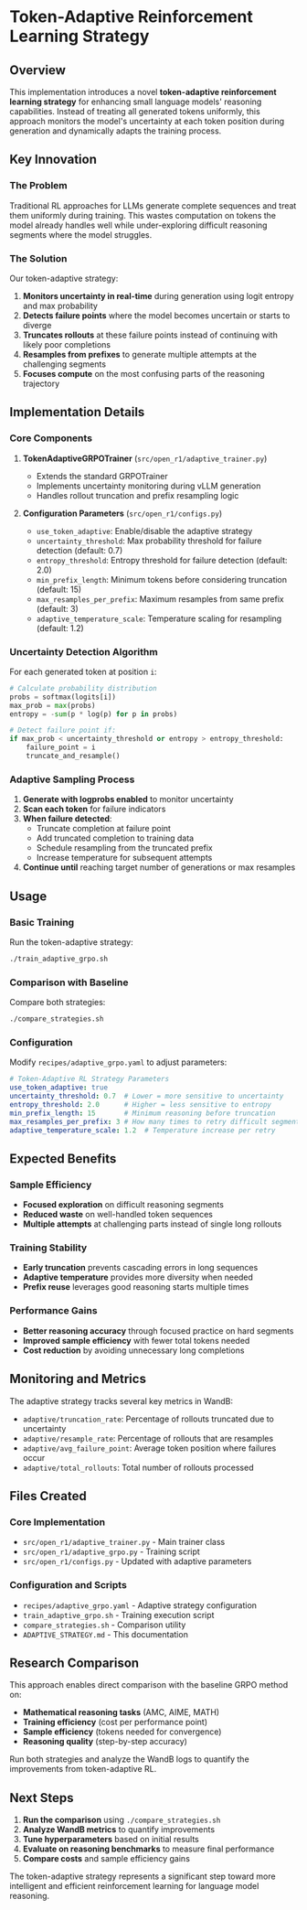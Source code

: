 # Token-Adaptive Reinforcement Learning Strategy

## Overview

This implementation introduces a novel **token-adaptive reinforcement learning strategy** for enhancing small language models' reasoning capabilities. Instead of treating all generated tokens uniformly, this approach monitors the model's uncertainty at each token position during generation and dynamically adapts the training process.

## Key Innovation

### The Problem
Traditional RL approaches for LLMs generate complete sequences and treat them uniformly during training. This wastes computation on tokens the model already handles well while under-exploring difficult reasoning segments where the model struggles.

### The Solution
Our token-adaptive strategy:

1. **Monitors uncertainty in real-time** during generation using logit entropy and max probability
2. **Detects failure points** where the model becomes uncertain or starts to diverge
3. **Truncates rollouts** at these failure points instead of continuing with likely poor completions
4. **Resamples from prefixes** to generate multiple attempts at the challenging segments
5. **Focuses compute** on the most confusing parts of the reasoning trajectory

## Implementation Details

### Core Components

1. **TokenAdaptiveGRPOTrainer** (`src/open_r1/adaptive_trainer.py`)
   - Extends the standard GRPOTrainer
   - Implements uncertainty monitoring during vLLM generation
   - Handles rollout truncation and prefix resampling logic

2. **Configuration Parameters** (`src/open_r1/configs.py`)
   - `use_token_adaptive`: Enable/disable the adaptive strategy
   - `uncertainty_threshold`: Max probability threshold for failure detection (default: 0.7)
   - `entropy_threshold`: Entropy threshold for failure detection (default: 2.0)
   - `min_prefix_length`: Minimum tokens before considering truncation (default: 15)
   - `max_resamples_per_prefix`: Maximum resamples from same prefix (default: 3)
   - `adaptive_temperature_scale`: Temperature scaling for resampling (default: 1.2)

### Uncertainty Detection Algorithm

For each generated token at position `i`:
```python
# Calculate probability distribution
probs = softmax(logits[i])
max_prob = max(probs)
entropy = -sum(p * log(p) for p in probs)

# Detect failure point if:
if max_prob < uncertainty_threshold or entropy > entropy_threshold:
    failure_point = i
    truncate_and_resample()
```

### Adaptive Sampling Process

1. **Generate with logprobs enabled** to monitor uncertainty
2. **Scan each token** for failure indicators
3. **When failure detected**:
   - Truncate completion at failure point
   - Add truncated completion to training data
   - Schedule resampling from the truncated prefix
   - Increase temperature for subsequent attempts
4. **Continue until** reaching target number of generations or max resamples

## Usage

### Basic Training

Run the token-adaptive strategy:
```bash
./train_adaptive_grpo.sh
```

### Comparison with Baseline

Compare both strategies:
```bash
./compare_strategies.sh
```

### Configuration

Modify `recipes/adaptive_grpo.yaml` to adjust parameters:
```yaml
# Token-Adaptive RL Strategy Parameters
use_token_adaptive: true
uncertainty_threshold: 0.7  # Lower = more sensitive to uncertainty
entropy_threshold: 2.0      # Higher = less sensitive to entropy
min_prefix_length: 15       # Minimum reasoning before truncation
max_resamples_per_prefix: 3 # How many times to retry difficult segments
adaptive_temperature_scale: 1.2  # Temperature increase per retry
```

## Expected Benefits

### Sample Efficiency
- **Focused exploration** on difficult reasoning segments
- **Reduced waste** on well-handled token sequences
- **Multiple attempts** at challenging parts instead of single long rollouts

### Training Stability
- **Early truncation** prevents cascading errors in long sequences
- **Adaptive temperature** provides more diversity when needed
- **Prefix reuse** leverages good reasoning starts multiple times

### Performance Gains
- **Better reasoning accuracy** through focused practice on hard segments
- **Improved sample efficiency** with fewer total tokens needed
- **Cost reduction** by avoiding unnecessary long completions

## Monitoring and Metrics

The adaptive strategy tracks several key metrics in WandB:

- `adaptive/truncation_rate`: Percentage of rollouts truncated due to uncertainty
- `adaptive/resample_rate`: Percentage of rollouts that are resamples
- `adaptive/avg_failure_point`: Average token position where failures occur
- `adaptive/total_rollouts`: Total number of rollouts processed

## Files Created

### Core Implementation
- `src/open_r1/adaptive_trainer.py` - Main trainer class
- `src/open_r1/adaptive_grpo.py` - Training script
- `src/open_r1/configs.py` - Updated with adaptive parameters

### Configuration and Scripts
- `recipes/adaptive_grpo.yaml` - Adaptive strategy configuration
- `train_adaptive_grpo.sh` - Training execution script
- `compare_strategies.sh` - Comparison utility
- `ADAPTIVE_STRATEGY.md` - This documentation

## Research Comparison

This approach enables direct comparison with the baseline GRPO method on:
- **Mathematical reasoning tasks** (AMC, AIME, MATH)
- **Training efficiency** (cost per performance point)
- **Sample efficiency** (tokens needed for convergence)
- **Reasoning quality** (step-by-step accuracy)

Run both strategies and analyze the WandB logs to quantify the improvements from token-adaptive RL.

## Next Steps

1. **Run the comparison** using `./compare_strategies.sh`
2. **Analyze WandB metrics** to quantify improvements
3. **Tune hyperparameters** based on initial results
4. **Evaluate on reasoning benchmarks** to measure final performance
5. **Compare costs** and sample efficiency gains

The token-adaptive strategy represents a significant step toward more intelligent and efficient reinforcement learning for language model reasoning. 